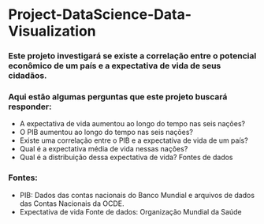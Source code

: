 # Project-DataScience-Data-Visualization

### Este projeto investigará se existe a correlação entre o potencial econômico de um país e a expectativa de vida de seus cidadãos.


### Aqui estão algumas perguntas que este projeto buscará responder:

- A expectativa de vida aumentou ao longo do tempo nas seis nações?
- O PIB aumentou ao longo do tempo nas seis nações?
- Existe uma correlação entre o PIB e a expectativa de vida de um país?
- Qual é a expectativa média de vida nessas nações?
- Qual é a distribuição dessa expectativa de vida? Fontes de dados

### Fontes:
 - PIB: Dados das contas nacionais do Banco Mundial e arquivos de dados das Contas Nacionais da OCDE.
 - Expectativa de vida Fonte de dados: Organização Mundial da Saúde
